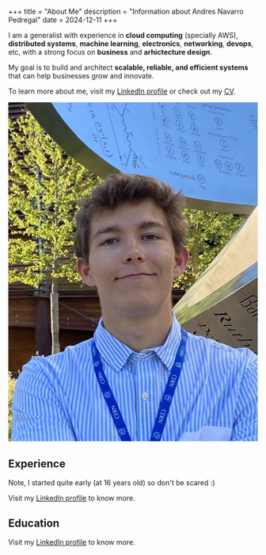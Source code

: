 +++
title = "About Me"
description = "Information about Andres Navarro Pedregal"
date = 2024-12-11
+++

I am a generalist with experience in **cloud computing** (specially AWS), **distributed systems**, **machine learning**, **electronics**, **networking**, **devops**, etc, with a strong focus on **business** and **arhictecture design**.

My goal is to build and architect **scalable, reliable, and efficient systems** that can help businesses grow and innovate.

To learn more about me, visit my [LinkedIn profile](https://www.linkedin.com/in/andresnav) or check out my [CV](/cv).

![Profile picutre about section](cern_profile.jpg)

## Experience

Note, I started quite early (at 16 years old) so don't be scared :)

Visit my [LinkedIn profile](https://www.linkedin.com/in/andresnav) to know more.

## Education

Visit my [LinkedIn profile](https://www.linkedin.com/in/andresnav) to know more.
